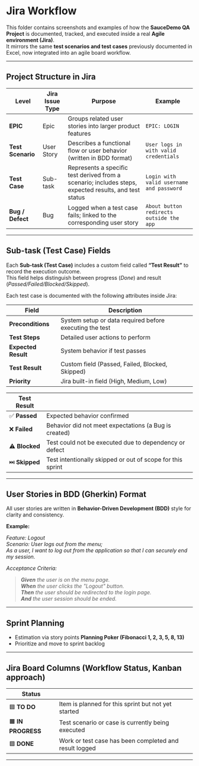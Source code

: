 # Jira Workflow

This folder contains screenshots and examples of how the **SauceDemo QA Project** is documented, tracked, and executed inside a real **Agile environment (Jira)**.  
It mirrors the same **test scenarios and test cases** previously documented in Excel, now integrated into an agile board workflow.

---

## Project Structure in Jira

| **Level** | **Jira Issue Type** | **Purpose** | **Example** |
|------------|---------------------|--------------|--------------|
| **EPIC** | Epic | Groups related user stories into larger product features | `EPIC: LOGIN` |
| **Test Scenario** | User Story | Describes a functional flow or user behavior (written in BDD format) | `User logs in with valid credentials` |
| **Test Case** | Sub-task | Represents a specific test derived from a scenario; includes steps, expected results, and test status | `Login with valid username and password` |
| **Bug / Defect** | Bug | Logged when a test case fails; linked to the corresponding user story | `About button redirects outside the app` |

---

## Sub-task (Test Case) Fields

Each **Sub-task (Test Case)** includes a custom field called **“Test Result”** to record the execution outcome.  
This field helps distinguish between progress (*Done*) and result (*Passed/Failed/Blocked/Skipped*).

Each test case is documented with the following attributes inside Jira:

| **Field** | **Description** |
|------------|----------------|
| **Preconditions** | System setup or data required before executing the test |
| **Test Steps** | Detailed user actions to perform |
| **Expected Result** | System behavior if test passes |
| **Test Result** | Custom field (Passed, Failed, Blocked, Skipped) |
| **Priority** | Jira built-in field (High, Medium, Low) |


| **Test Result** | |
|------------------|-------------|
| ✅ **Passed** | Expected behavior confirmed |
| ❌ **Failed** | Behavior did not meet expectations (a Bug is created) |
| ⚠️ **Blocked** | Test could not be executed due to dependency or defect |
| ⏭️ **Skipped** | Test intentionally skipped or out of scope for this sprint |

---

## User Stories in BDD (Gherkin) Format

All user stories are written in **Behavior-Driven Development (BDD)** style for clarity and consistency.

**Example:**<br />

_Feature: Logout_<br />
_Scenario: User logs out from the menu;_<br />
_As a user, I want to log out from the application so that I can securely end my session._

_Acceptance Criteria:_<br />
>_**Given** the user is on the menu page.<br />
>**When** the user clicks the "Logout" button.<br />
>**Then** the user should be redirected to the login page.<br />
>**And** the user session should be ended._<br />

---

## Sprint Planning
- Estimation via story points **Planning Poker (Fibonacci 1, 2, 3, 5, 8, 13)**
- Prioritize and move to sprint backlog

---

## Jira Board Columns (Workflow Status, Kanban approach)

| **Status** | |
|-------------|-------------|
| 🟦 **TO DO** | Item is planned for this sprint but not yet started |
| 🟧 **IN PROGRESS** | Test scenario or case is currently being executed |
| 🟩 **DONE** | Work or test case has been completed and result logged |

---
